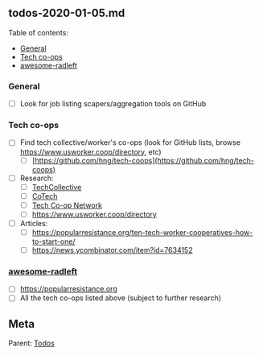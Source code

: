 ## todos-2020-01-05.md

Table of contents:

- [General](#general)
- [Tech co-ops](#tech-co-ops)
- [awesome-radleft](#awesome-radleft)

### General

- [ ] Look for job listing scapers/aggregation tools on GitHub

### Tech co-ops

- [ ] Find tech collective/worker's co-ops (look for GitHub lists, browse
      https://www.usworker.coop/directory, etc)
  - [ ] [https://github.com/hng/tech-coops](https://github.com/hng/tech-coops)
- [ ] Research:
  - [ ] [TechCollective](https://techcollective.com)
  - [ ] [CoTech](https://www.coops.tech/about)
  - [ ] [Tech Co-op Network](https://www.techworker.coop/)
  - [ ] https://www.usworker.coop/directory
- [ ] Articles:
  - [ ] https://popularresistance.org/ten-tech-worker-cooperatives-how-to-start-one/
  - [ ] https://news.ycombinator.com/item?id=7634152

### [awesome-radleft](awesome-radleft.md)

- [ ] https://popularresistance.org
- [ ] All the tech co-ops listed above (subject to further research)

## Meta

Parent: [Todos](todos.md)

